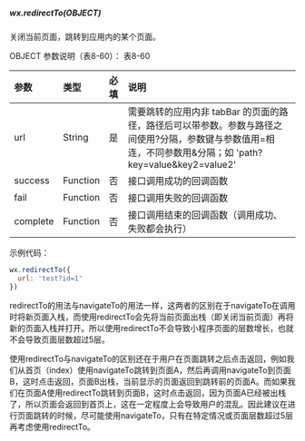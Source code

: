 ##### wx.redirectTo(OBJECT)

关闭当前页面，跳转到应用内的某个页面。

OBJECT 参数说明（表8-60）：
表8-60

| 参数 | 类型 | 必填 | 说明 |
| :--- | :--- | :--- | :--- |
|url	|String	|是	|需要跳转的应用内非 tabBar 的页面的路径，路径后可以带参数。参数与路径之间使用?分隔，参数键与参数值用=相连，不同参数用&分隔；如 'path?key=value&key2=value2'|
|success	|Function	|否	|接口调用成功的回调函数|
|fail	|Function	|否	|接口调用失败的回调函数|
|complete	|Function	|否	|接口调用结束的回调函数（调用成功、失败都会执行）|

示例代码：
```js
wx.redirectTo({
  url: 'test?id=1'
})
```

redirectTo的用法与navigateTo的用法一样，这两者的区别在于navigateTo在调用时将新页面入栈，而使用redirectTo会先将当前页面出栈（即关闭当前页面）再将新的页面入栈并打开。所以使用redirectTo不会导致小程序页面的层数增长，也就不会导致页面层数超过5层。

使用redirectTo与navigateTo的区别还在于用户在页面跳转之后点击返回，例如我们从首页（index）使用navigateTo跳转到页面A，然后再调用navigateTo到页面B，这时点击返回，页面B出栈，当前显示的页面返回到跳转前的页面A。而如果我们在页面A使用redirectTo跳转到页面B，这时点击返回，因为页面A已经被出栈了，所以页面会返回到首页上，这在一定程度上会导致用户的混乱。因此建议在进行页面跳转的时候，尽可能使用navigateTo，只有在特定情况或页面层数超过5层再考虑使用redirectTo。